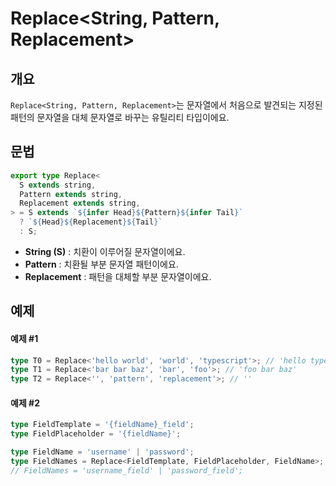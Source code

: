 # Replace\<String, Pattern, Replacement>

## 개요

`Replace<String, Pattern, Replacement>`는 문자열에서 처음으로 발견되는 지정된 패턴의 문자열을 대체 문자열로 바꾸는 유틸리티 타입이에요.

## 문법

```ts
export type Replace<
  S extends string,
  Pattern extends string,
  Replacement extends string,
> = S extends `${infer Head}${Pattern}${infer Tail}`
  ? `${Head}${Replacement}${Tail}`
  : S;
```

- **String (S)** : 치환이 이루어질 문자열이에요.
- **Pattern** : 치환될 부분 문자열 패턴이에요.
- **Replacement** : 패턴을 대체할 부분 문자열이에요.

## 예제

#### 예제 #1

```ts
type T0 = Replace<'hello world', 'world', 'typescript'>; // 'hello typescript'
type T1 = Replace<'bar bar baz', 'bar', 'foo'>; // 'foo bar baz'
type T2 = Replace<'', 'pattern', 'replacement'>; // ''
```

#### 예제 #2

```ts
type FieldTemplate = '{fieldName}_field';
type FieldPlaceholder = '{fieldName}';

type FieldName = 'username' | 'password';
type FieldNames = Replace<FieldTemplate, FieldPlaceholder, FieldName>;
// FieldNames = 'username_field' | 'password_field';
```
